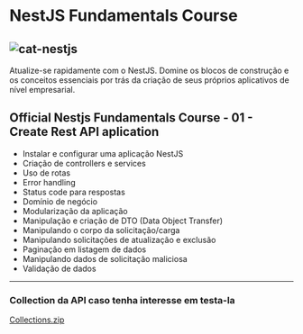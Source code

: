 
# NestJS Fundamentals Course
![cat-nestjs](https://github.com/user-attachments/assets/1ceaefe3-5041-4b1a-81b2-722e04925a2f)
------- 
Atualize-se rapidamente com o NestJS. Domine os blocos de construção e os conceitos essenciais por trás da criação de seus próprios aplicativos de nível empresarial.

## Official Nestjs Fundamentals Course - 01 - Create Rest API aplication
- Instalar e configurar uma aplicação NestJS
- Criação de controllers e services
- Uso de rotas
- Error handling
- Status code para respostas
- Domínio de negócio
- Modularização da aplicação
- Manipulação e criação de DTO (Data Object Transfer)
- Manipulando o corpo da solicitação/carga
- Manipulando solicitações de atualização e exclusão
- Paginação em listagem de dados
- Manipulando dados de solicitação maliciosa
- Validação de dados

------- 

### Collection da API caso tenha interesse em testa-la
[Collections.zip](https://github.com/user-attachments/files/17181004/Collections.zip)
